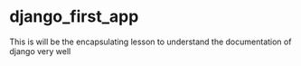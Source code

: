 # django_first_app
This is will be the encapsulating lesson to understand the documentation of django very well 
